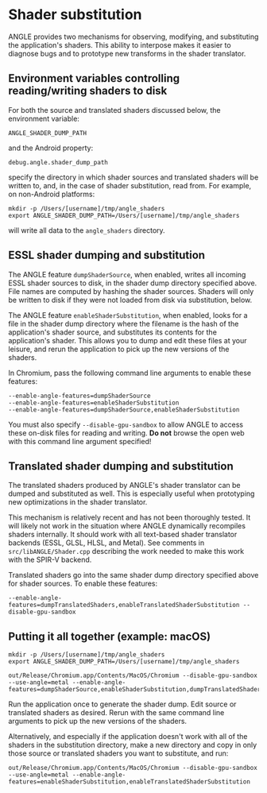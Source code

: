 # Shader substitution

ANGLE provides two mechanisms for observing, modifying, and substituting
the application's shaders. This ability to interpose makes it easier to
diagnose bugs and to prototype new transforms in the shader translator.

## Environment variables controlling reading/writing shaders to disk

For both the source and translated shaders discussed below, the environment
variable:

```
ANGLE_SHADER_DUMP_PATH
```

and the Android property:

```
debug.angle.shader_dump_path
```

specify the directory in which shader sources and translated shaders will
be written to, and, in the case of shader substitution, read from. For
example, on non-Android platforms:

```
mkdir -p /Users/[username]/tmp/angle_shaders
export ANGLE_SHADER_DUMP_PATH=/Users/[username]/tmp/angle_shaders
```

will write all data to the `angle_shaders` directory.

## ESSL shader dumping and substitution

The ANGLE feature `dumpShaderSource`, when enabled, writes all incoming
ESSL shader sources to disk, in the shader dump directory specified
above. File names are computed by hashing the shader sources. Shaders will
only be written to disk if they were not loaded from disk via substitution,
below.

The ANGLE feature `enableShaderSubstitution`, when enabled, looks for a
file in the shader dump directory where the filename is the hash of the
application's shader source, and substitutes its contents for the
application's shader. This allows you to dump and edit these files at your
leisure, and rerun the application to pick up the new versions of the
shaders.

In Chromium, pass the following command line arguments to enable these
features:

```
--enable-angle-features=dumpShaderSource
--enable-angle-features=enableShaderSubstitution
--enable-angle-features=dumpShaderSource,enableShaderSubstitution
```

You must also specify `--disable-gpu-sandbox` to allow ANGLE to access
these on-disk files for reading and writing. **Do not** browse the open web
with this command line argument specified!

## Translated shader dumping and substitution

The translated shaders produced by ANGLE's shader translator can be dumped
and substituted as well. This is especially useful when prototyping new
optimizations in the shader translator.

This mechanism is relatively recent and has not been thoroughly tested. It
will likely not work in the situation where ANGLE dynamically recompiles
shaders internally. It should work with all text-based shader translator
backends (ESSL, GLSL, HLSL, and Metal). See comments in
`src/libANGLE/Shader.cpp` describing the work needed to make this work with
the SPIR-V backend.

Translated shaders go into the same shader dump directory specified above
for shader sources. To enable these features:

```
--enable-angle-features=dumpTranslatedShaders,enableTranslatedShaderSubstitution --disable-gpu-sandbox
```

## Putting it all together (example: macOS)

```
mkdir -p /Users/[username]/tmp/angle_shaders
export ANGLE_SHADER_DUMP_PATH=/Users/[username]/tmp/angle_shaders

out/Release/Chromium.app/Contents/MacOS/Chromium --disable-gpu-sandbox --use-angle=metal --enable-angle-features=dumpShaderSource,enableShaderSubstitution,dumpTranslatedShaders,enableTranslatedShaderSubstitution
```

Run the application once to generate the shader dump. Edit source or
translated shaders as desired. Rerun with the same command line arguments
to pick up the new versions of the shaders.

Alternatively, and especially if the application doesn't work with all of
the shaders in the substitution directory, make a new directory and copy in
only those source or translated shaders you want to substitute, and run:

```
out/Release/Chromium.app/Contents/MacOS/Chromium --disable-gpu-sandbox --use-angle=metal --enable-angle-features=enableShaderSubstitution,enableTranslatedShaderSubstitution
```
